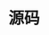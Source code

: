 ---
layout: page
title: 源码
description: 向优秀的代码学习！
permalink: /source-code.html
search: true
qrcode: true
banner: /images/page/source-code.png
---